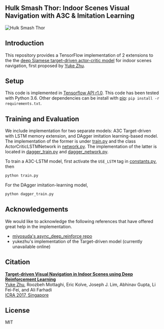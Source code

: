 ## Hulk Smash Thor: Indoor Scenes Visual Navigation with A3C & Imitation Learning

![Hulk Smash Thor](https://68.media.tumblr.com/54028aee8ebfcbfa4817f7c87f2c5d90/tumblr_nnya5wXVXs1sss508o1_500.gif "Hulk Smash Thor")

## Introduction

This repository provides a TensorFlow implementation of 2 extensions to the the [deep Siamese target-driven actor-critic model](http://web.stanford.edu/~yukez/icra2017.html) for indoor scenes navigation, first proposed by [Yuke Zhu](http://web.stanford.edu/~yukez/).

## Setup
This code is implemented in [Tensorflow API r1.0](https://www.tensorflow.org/api_docs/). This code has been tested with Python 3.6. Other dependencies can be install with [pip](https://pypi.python.org/pypi/pip): ```pip install -r requirements.txt```.

## Training and Evaluation
We include implementation for two separate models: A3C Target-driven with LSTM memory extension, and DAgger imitation learning-based model. The implementation of the former is under [train.py](train.py) and the class ActorCriticLSTMNetwork in [network.py](network.py). The implementation of the latter is located in [dagger_train.py](dagger_train.py) and [dagger_network.py](dagger_network.py).

To train a A3C-LSTM model, first activate the `USE_LSTM` tag in [constants.py](constants.py), then
```bash
python train.py
```

For the DAgger imitation-learning model,
```bash
python dagger_train.py
```

## Acknowledgements
We would like to acknowledge the following references that have offered great help in the implementation.
* [miyosuda's async_deep_reinforce repo](https://github.com/miyosuda/async_deep_reinforce)
* yukezhu's implementation of the Target-driven model (currently unavailable online)

## Citation
**[Target-driven Visual Navigation in Indoor Scenes using Deep Reinforcement Learning](http://web.stanford.edu/~yukez/papers/icra2017.pdf)**
<br>
[Yuke Zhu](http://web.stanford.edu/~yukez/), Roozbeh Mottaghi, Eric Kolve, Joseph J. Lim, Abhinav Gupta, Li Fei-Fei, and Ali Farhadi
<br>
[ICRA 2017, Singapore](http://www.icra2017.org/)

## License
MIT
